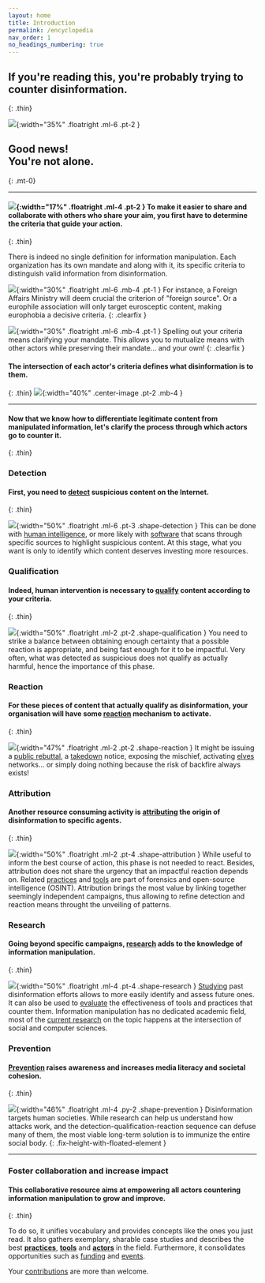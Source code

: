 ```yaml
---
layout: home
title: Introduction
permalink: /encyclopedia
nav_order: 1
no_headings_numbering: true
---
```


## If you're reading this, you're probably trying to counter disinformation.
{: .thin}

![](/assets/img/home/not-alone.png){:width="35%" .floatright .ml-6 .pt-2 }

## Good news!<br />You're not alone.
{: .mt-0}

- - -

#### ![](/assets/img/home/criteria.png){:width="17%" .floatright .ml-4 .pt-2 } To make it easier to share and collaborate with others who share your aim, you first have to determine the **criteria** that guide your action.
{: .thin}

There is indeed no single definition for information manipulation. Each organization has its own mandate and along with it, its specific criteria to distinguish valid information from disinformation.

![](/assets/img/home/subjectivity.png){:width="30%" .floatright .ml-6 .mb-4 .pt-1 } For instance, a Foreign Affairs Ministry will deem crucial the criterion of "foreign source". Or a europhile association will only target eurosceptic content, making europhobia a decisive criteria.
{: .clearfix }

![](/assets/img/home/convergence.png){:width="30%" .floatright .ml-6 .mb-4 .pt-1 } Spelling out your criteria means clarifying your mandate. This allows you to mutualize means with other actors while preserving their mandate… and your own!
{: .clearfix }

#### The intersection of each actor's criteria defines what disinformation is to them.
{: .thin}
![](/assets/img/home/disinformation.png){:width="40%" .center-image .pt-2 .mb-4 }

- - -

#### Now that we know how to differentiate legitimate content from manipulated information, let's clarify the process through which actors go to counter it.
{: .thin}

### Detection
#### First, you need to [detect](/encyclopedia/detection) suspicious content on the Internet.
{: .thin}

![](/assets/img/home/detection.png){:width="50%" .floatright .ml-6 .pt-3 .shape-detection } This can be done with [human intelligence](/encyclopedia/detection/practices), or more likely with [software](/encyclopedia/detection/tools) that scans through specific sources to highlight suspicious content. At this stage, what you want is only to identify which content deserves investing more resources.

### Qualification
#### Indeed, human intervention is necessary to [qualify](/encyclopedia/qualification) content according to your criteria.
{: .thin}

![](/assets/img/home/qualification.png){:width="50%" .floatright .ml-2 .pt-2 .shape-qualification } You need to strike a balance between obtaining enough certainty that a possible reaction is appropriate, and being fast enough for it to be impactful.
Very often, what was detected as suspicious does not qualify as actually harmful, hence the importance of this phase.

### Reaction
#### For these pieces of content that actually qualify as disinformation, your organisation will have some [reaction](/encyclopedia/reaction) mechanism to activate.
{: .thin}

![](/assets/img/home/reaction.png){:width="47%" .floatright .ml-2 .pt-2 .shape-reaction } It might be issuing a [public rebuttal](/encyclopedia/reaction/practices#denial), a [takedown](/encyclopedia/reaction/practices#content-takedown) notice, exposing the mischief, activating [elves](/encyclopedia/reaction/practices#elves) networks… or simply doing nothing because the risk of backfire always exists!

### Attribution
#### Another resource consuming activity is [attributing](/encyclopedia/attribution) the origin of disinformation to specific agents.
{: .thin}

![](/assets/img/home/attribution.png){:width="50%" .floatright .ml-2 .pt-4 .shape-attribution }
While useful to inform the best course of action, this phase is not needed to react. Besides, attribution does not share the urgency that an impactful reaction depends on. Related [practices](/encyclopedia/attribution/case-studies) and [tools](/encyclopedia/attribution/tools) are part of forensics and open-source intelligence (OSINT). Attribution brings the most value by linking together seemingly independent campaigns, thus allowing to refine detection and reaction means throught the unveiling of patterns.

### Research
#### Going beyond specific campaigns, [research](/encyclopedia/research) adds to the knowledge of information manipulation.
{: .thin}

![](/assets/img/home/research.png){:width="50%" .floatright .ml-4 .pt-4 .shape-research } [Studying](/encyclopedia/research/practices) past disinformation efforts allows to more easily identify and assess future ones. It can also be used to [evaluate](/encyclopedia/research/tools) the effectiveness of tools and practices that counter them. Information manipulation has no dedicated academic field, most of the [current research](/encyclopedia/research/actors) on the topic happens at the intersection of social and computer sciences.

### Prevention
#### [Prevention](/encyclopedia/prevention) raises awareness and increases media literacy and societal cohesion.
{: .thin}

![](/assets/img/home/prevention.png){:width="46%" .floatright .ml-4 .py-2 .shape-prevention } Disinformation targets human societies. While research can help us understand how attacks work, and the detection-qualification-reaction sequence can defuse many of them, the most viable long-term solution is to immunize the entire social body.
{: .fix-height-with-floated-element }

- - -

### Foster collaboration and increase impact
#### This collaborative resource aims at empowering all actors countering information manipulation to grow and improve.
{: .thin}

To do so, it unifies vocabulary and provides concepts like the ones you just read. It also gathers exemplary, sharable case studies and describes the best **[practices](/encyclopedia/detection/practices)**, **[tools](/encyclopedia/detection/tools)** and **[actors](/encyclopedia/detection/actors)** in the field. Furthermore, it consolidates opportunities such as [funding](/encyclopedia/funders) and [events](/encyclopedia/agenda).

Your [contributions](/encyclopedia/contribute) are more than welcome.
